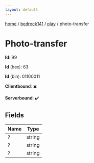 ```yaml
---
layout: default
---
```


[home](/)  /  [bedrock141](/protocol/bedrock141)  /  [play](/protocol/bedrock141/play)  /  photo-transfer

# Photo-transfer

**Id**: 99

**Id** (hex): 63

**Id** (bin): 01100011

**Clientbound**: ✖️

**Serverbound**: ✔️

## Fields

Name | Type
---|---
? | string
? | string
? | string

